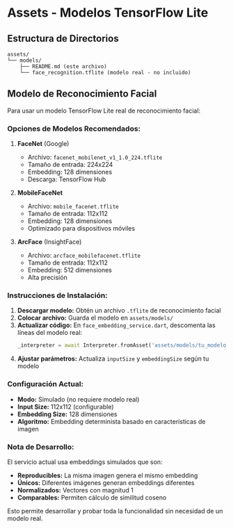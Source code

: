# Assets - Modelos TensorFlow Lite

## Estructura de Directorios

```
assets/
└── models/
    ├── README.md (este archivo)
    └── face_recognition.tflite (modelo real - no incluido)
```

## Modelo de Reconocimiento Facial

Para usar un modelo TensorFlow Lite real de reconocimiento facial:

### Opciones de Modelos Recomendados:

1. **FaceNet** (Google)
   - Archivo: `facenet_mobilenet_v1_1.0_224.tflite`
   - Tamaño de entrada: 224x224
   - Embedding: 128 dimensiones
   - Descarga: TensorFlow Hub

2. **MobileFaceNet**
   - Archivo: `mobile_facenet.tflite`
   - Tamaño de entrada: 112x112
   - Embedding: 128 dimensiones
   - Optimizado para dispositivos móviles

3. **ArcFace** (InsightFace)
   - Archivo: `arcface_mobilefacenet.tflite`
   - Tamaño de entrada: 112x112
   - Embedding: 512 dimensiones
   - Alta precisión

### Instrucciones de Instalación:

1. **Descargar modelo:** Obtén un archivo `.tflite` de reconocimiento facial
2. **Colocar archivo:** Guarda el modelo en `assets/models/`
3. **Actualizar código:** En `face_embedding_service.dart`, descomenta las líneas del modelo real:
   ```dart
   _interpreter = await Interpreter.fromAsset('assets/models/tu_modelo.tflite');
   ```
4. **Ajustar parámetros:** Actualiza `inputSize` y `embeddingSize` según tu modelo

### Configuración Actual:

- **Modo:** Simulado (no requiere modelo real)
- **Input Size:** 112x112 (configurable)
- **Embedding Size:** 128 dimensiones
- **Algoritmo:** Embedding determinista basado en características de imagen

### Nota de Desarrollo:

El servicio actual usa embeddings simulados que son:
- **Reproducibles:** La misma imagen genera el mismo embedding
- **Únicos:** Diferentes imágenes generan embeddings diferentes
- **Normalizados:** Vectores con magnitud 1
- **Comparables:** Permiten cálculo de similitud coseno

Esto permite desarrollar y probar toda la funcionalidad sin necesidad de un modelo real.
